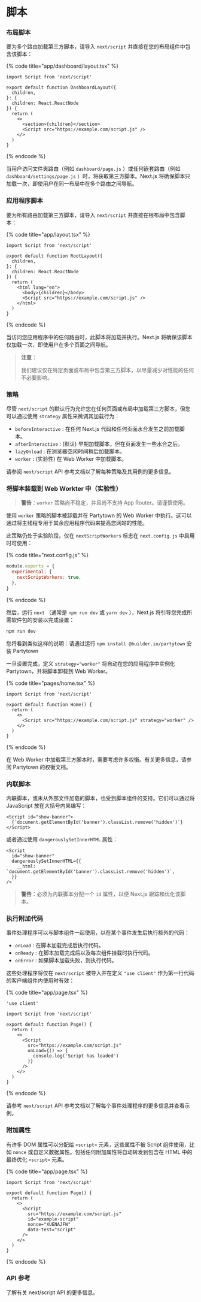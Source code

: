 # 脚本

### 布局脚本

要为多个路由加载第三方脚本，请导入 `next/script` 并直接在您的布局组件中包含该脚本：

{% code title="app/dashboard/layout.tsx" %}
```tsx
import Script from 'next/script'
 
export default function DashboardLayout({
  children,
}: {
  children: React.ReactNode
}) {
  return (
    <>
      <section>{children}</section>
      <Script src="https://example.com/script.js" />
    </>
  )
}
```
{% endcode %}

当用户访问文件夹路由（例如 `dashboard/page.js` ）或任何嵌套路由（例如 `dashboard/settings/page.js` ）时，将获取第三方脚本。Next.js 将确保脚本只加载一次，即使用户在同一布局中在多个路由之间导航。

### 应用程序脚本

要为所有路由加载第三方脚本，请导入 `next/script` 并直接在根布局中包含脚本：

{% code title="app/layout.tsx" %}
```tsx
import Script from 'next/script'
 
export default function RootLayout({
  children,
}: {
  children: React.ReactNode
}) {
  return (
    <html lang="en">
      <body>{children}</body>
      <Script src="https://example.com/script.js" />
    </html>
  )
}
```
{% endcode %}

当访问您应用程序中的任何路由时，此脚本将加载并执行。Next.js 将确保该脚本仅加载一次，即使用户在多个页面之间导航。

> **注意**：
>
> 我们建议仅在特定页面或布局中包含第三方脚本，以尽量减少对性能的任何不必要影响。

### 策略

尽管 `next/script` 的默认行为允许您在任何页面或布局中加载第三方脚本，但您可以通过使用 `strategy` 属性来微调其加载行为：

* `beforeInteractive` : 在任何 Next.js 代码和任何页面水合发生之前加载脚本。
* `afterInteractive` : (默认) 早期加载脚本，但在页面发生一些水合之后。
* `lazyOnload` : 在浏览器空闲时间稍后加载脚本。
* `worker` : (实验性) 在 Web Worker 中加载脚本。

请参阅 `next/script` API 参考文档以了解每种策略及其用例的更多信息。

### 将脚本装载到 Web Workter 中（实验性）

> **警告**：`worker` 策略尚不稳定，并且尚不支持 App Router。请谨慎使用。

使用 `worker` 策略的脚本被卸载并在 Partytown 的 Web Worker 中执行。这可以通过将主线程专用于其余应用程序代码来提高您网站的性能。

此策略仍处于实验阶段，仅在 `nextScriptWorkers` 标志在 `next.config.js` 中启用时可使用：

{% code title="next.config.js" %}
```javascript
module.exports = {
  experimental: {
    nextScriptWorkers: true,
  },
}
```
{% endcode %}

然后，运行 `next` （通常是 `npm run dev` 或 `yarn dev` ），Next.js 将引导您完成所需软件包的安装以完成设置：

```bash
npm run dev
```

您将看到类似这样的说明：请通过运行 `npm install @builder.io/partytown` 安装 Partytown

一旦设置完成，定义 `strategy="worker"` 将自动在您的应用程序中实例化 Partytown，并将脚本卸载到 Web Worker。

{% code title="pages/home.tsx" %}
```tsx
import Script from 'next/script'
 
export default function Home() {
  return (
    <>
      <Script src="https://example.com/script.js" strategy="worker" />
    </>
  )
}
```
{% endcode %}

在 Web Worker 中加载第三方脚本时，需要考虑许多权衡。有关更多信息，请参阅 Partytown 的权衡文档。

### 内联脚本

内联脚本，或未从外部文件加载的脚本，也受到脚本组件的支持。它们可以通过将 JavaScript 放在大括号内来编写：

```tsx
<Script id="show-banner">
  {`document.getElementById('banner').classList.remove('hidden')`}
</Script>
```

或者通过使用 `dangerouslySetInnerHTML` 属性：

```tsx
<Script
  id="show-banner"
  dangerouslySetInnerHTML={{
    __html: `document.getElementById('banner').classList.remove('hidden')`,
  }}
/>
```

> **警告**：必须为内联脚本分配一个 `id` 属性，以便 Next.js 跟踪和优化该脚本。

### 执行附加代码

事件处理程序可以与脚本组件一起使用，以在某个事件发生后执行额外的代码：

* `onLoad` : 在脚本加载完成后执行代码。
* `onReady` : 在脚本加载完成后以及每次组件挂载时执行代码。
* `onError` : 如果脚本加载失败，则执行代码。

这些处理程序将仅在 `next/script` 被导入并在定义 `"use client"` 作为第一行代码的客户端组件内使用时有效：

{% code title="app/page.tsx" %}
```tsx
'use client'
 
import Script from 'next/script'
 
export default function Page() {
  return (
    <>
      <Script
        src="https://example.com/script.js"
        onLoad={() => {
          console.log('Script has loaded')
        }}
      />
    </>
  )
}
```
{% endcode %}

请参考 `next/script` API 参考文档以了解每个事件处理程序的更多信息并查看示例。

### 附加属性

有许多 DOM 属性可以分配给 `<script>` 元素，这些属性不被 Script 组件使用，比如 `nonce` 或自定义数据属性。包括任何附加属性将自动转发到包含在 HTML 中的最终优化 `<script>` 元素。

{% code title="app/page.tsx" %}
```tsx
import Script from 'next/script'
 
export default function Page() {
  return (
    <>
      <Script
        src="https://example.com/script.js"
        id="example-script"
        nonce="XUENAJFW"
        data-test="script"
      />
    </>
  )
}
```
{% endcode %}

### API 参考

了解有关 next/script API 的更多信息。
